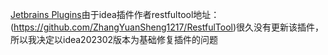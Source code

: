  [Jetbrains Plugins](https://plugins.jetbrains.com/plugin/14280-restfultool/versions)由于idea插件作者restfultool地址：(https://github.com/ZhangYuanSheng1217/RestfulTool)很久没有更新该插件，所以我决定以idea202302版本为基础修复插件的问题
